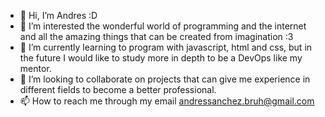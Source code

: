 - 👋 Hi, I’m Andres :D
- 👀 I’m interested the wonderful world of programming and the internet and all the amazing things that can be created from imagination :3
- 🌱 I’m currently learning to program with javascript, html and css, but in the future I would like to study more in depth to be a DevOps like my mentor.
- 💞️ I’m looking to collaborate on projects that can give me experience in different fields to become a better professional.
- 📫 How to reach me through my email andressanchez.bruh@gmail.com
<!---
AndresSanchez74/AndresSanchez74 is a ✨ special ✨ repository because its `README.md` (this file) appears on your GitHub profile.
You can click the Preview link to take a look at your changes.
--->
